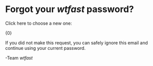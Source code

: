 # Forgot your *wtfast* password? 
Click here to choose a new one: 

{0}

If you did not make this request, you can safely ignore this email and continue using your current password.

-Team *wtfast*